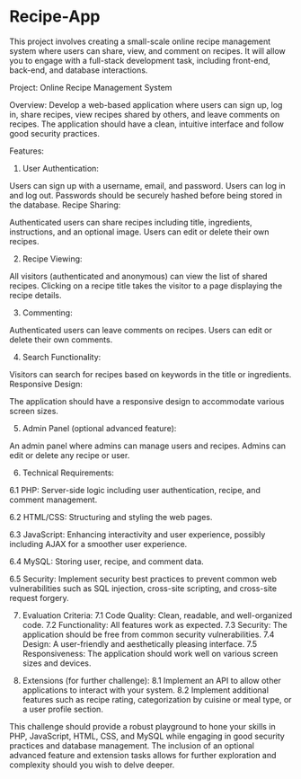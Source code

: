 # Recipe-App
 This project involves creating a small-scale online recipe management system where users can share, view, and comment on recipes. It will allow you to engage with a full-stack development task, including front-end, back-end, and database interactions.

Project: Online Recipe Management System

Overview:
Develop a web-based application where users can sign up, log in, share recipes, view recipes shared by others, and leave comments on recipes. The application should have a clean, intuitive interface and follow good security practices.

Features:

1. User Authentication:

Users can sign up with a username, email, and password.
Users can log in and log out.
Passwords should be securely hashed before being stored in the database.
Recipe Sharing:

Authenticated users can share recipes including title, ingredients, instructions, and an optional image.
Users can edit or delete their own recipes.

2. Recipe Viewing:

All visitors (authenticated and anonymous) can view the list of shared recipes.
Clicking on a recipe title takes the visitor to a page displaying the recipe details.

3. Commenting:

Authenticated users can leave comments on recipes.
Users can edit or delete their own comments.

4. Search Functionality:

Visitors can search for recipes based on keywords in the title or ingredients.
Responsive Design:

The application should have a responsive design to accommodate various screen sizes.

5. Admin Panel (optional advanced feature):

An admin panel where admins can manage users and recipes.
Admins can edit or delete any recipe or user.

6. Technical Requirements:

6.1 PHP: Server-side logic including user authentication, recipe, and comment management.

6.2 HTML/CSS: Structuring and styling the web pages.

6.3 JavaScript: Enhancing interactivity and user experience, possibly including AJAX for a smoother user experience.

6.4 MySQL: Storing user, recipe, and comment data.

6.5 Security: Implement security best practices to prevent common web vulnerabilities such as SQL injection, cross-site scripting, and cross-site request forgery.

7. Evaluation Criteria:
7.1 Code Quality: Clean, readable, and well-organized code.
7.2 Functionality: All features work as expected.
7.3 Security: The application should be free from common security vulnerabilities.
7.4 Design: A user-friendly and aesthetically pleasing interface.
7.5 Responsiveness: The application should work well on various screen sizes and devices.

8. Extensions (for further challenge):
8.1 Implement an API to allow other applications to interact with your system.
8.2 Implement additional features such as recipe rating, categorization by cuisine or meal type, or a user profile section.

This challenge should provide a robust playground to hone your skills in PHP, JavaScript, HTML, CSS, and MySQL while engaging in good security practices and database management. The inclusion of an optional advanced feature and extension tasks allows for further exploration and complexity should you wish to delve deeper.
